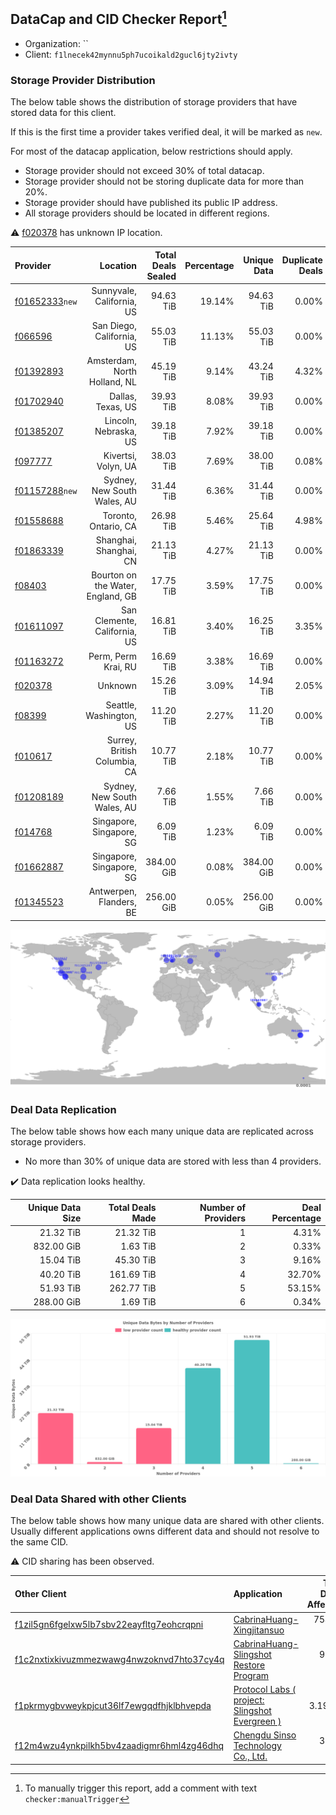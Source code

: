 ## DataCap and CID Checker Report[^1]
 - Organization: ``
 - Client: `f1lnecek42mynnu5ph7ucoikald2gucl6jty2ivty`
### Storage Provider Distribution
The below table shows the distribution of storage providers that have stored data for this client.

If this is the first time a provider takes verified deal, it will be marked as `new`.

For most of the datacap application, below restrictions should apply.
 - Storage provider should not exceed 30% of total datacap.
 - Storage provider should not be storing duplicate data for more than 20%.
 - Storage provider should have published its public IP address.
 - All storage providers should be located in different regions.

⚠️ [f020378](https://filfox.info/en/address/f020378) has unknown IP location.

| Provider                                                    |                          Location | Total Deals Sealed | Percentage | Unique Data | Duplicate Deals |
| :---------------------------------------------------------- | --------------------------------: | -----------------: | ---------: | ----------: | --------------: |
| [f01652333](https://filfox.info/en/address/f01652333)`new`  |         Sunnyvale, California, US |          94.63 TiB |     19.14% |   94.63 TiB |           0.00% |
| [f066596](https://filfox.info/en/address/f066596)           |         San Diego, California, US |          55.03 TiB |     11.13% |   55.03 TiB |           0.00% |
| [f01392893](https://filfox.info/en/address/f01392893)       |      Amsterdam, North Holland, NL |          45.19 TiB |      9.14% |   43.24 TiB |           4.32% |
| [f01702940](https://filfox.info/en/address/f01702940)       |                 Dallas, Texas, US |          39.93 TiB |      8.08% |   39.93 TiB |           0.00% |
| [f01385207](https://filfox.info/en/address/f01385207)       |             Lincoln, Nebraska, US |          39.18 TiB |      7.92% |   39.18 TiB |           0.00% |
| [f097777](https://filfox.info/en/address/f097777)           |               Kivertsi, Volyn, UA |          38.03 TiB |      7.69% |   38.00 TiB |           0.08% |
| [f01157288](https://filfox.info/en/address/f01157288)`new`  |       Sydney, New South Wales, AU |          31.44 TiB |      6.36% |   31.44 TiB |           0.00% |
| [f01558688](https://filfox.info/en/address/f01558688)       |              Toronto, Ontario, CA |          26.98 TiB |      5.46% |   25.64 TiB |           4.98% |
| [f01863339](https://filfox.info/en/address/f01863339)       |            Shanghai, Shanghai, CN |          21.13 TiB |      4.27% |   21.13 TiB |           0.00% |
| [f08403](https://filfox.info/en/address/f08403)             | Bourton on the Water, England, GB |          17.75 TiB |      3.59% |   17.75 TiB |           0.00% |
| [f01611097](https://filfox.info/en/address/f01611097)       |      San Clemente, California, US |          16.81 TiB |      3.40% |   16.25 TiB |           3.35% |
| [f01163272](https://filfox.info/en/address/f01163272)       |               Perm, Perm Krai, RU |          16.69 TiB |      3.38% |   16.69 TiB |           0.00% |
| [f020378](https://filfox.info/en/address/f020378)           |                           Unknown |          15.26 TiB |      3.09% |   14.94 TiB |           2.05% |
| [f08399](https://filfox.info/en/address/f08399)             |           Seattle, Washington, US |          11.20 TiB |      2.27% |   11.20 TiB |           0.00% |
| [f010617](https://filfox.info/en/address/f010617)           |      Surrey, British Columbia, CA |          10.77 TiB |      2.18% |   10.77 TiB |           0.00% |
| [f01208189](https://filfox.info/en/address/f01208189)       |       Sydney, New South Wales, AU |           7.66 TiB |      1.55% |    7.66 TiB |           0.00% |
| [f014768](https://filfox.info/en/address/f014768)           |          Singapore, Singapore, SG |           6.09 TiB |      1.23% |    6.09 TiB |           0.00% |
| [f01662887](https://filfox.info/en/address/f01662887)       |          Singapore, Singapore, SG |         384.00 GiB |      0.08% |  384.00 GiB |           0.00% |
| [f01345523](https://filfox.info/en/address/f01345523)       |           Antwerpen, Flanders, BE |         256.00 GiB |      0.05% |  256.00 GiB |           0.00% |

![Provider Distribution](https://raw.githubusercontent.com/data-preservation-programs/filplus-checker-assets/main/filecoin-project/filecoin-plus-large-datasets/issues/171/1671093532466.png)
### Deal Data Replication
The below table shows how each many unique data are replicated across storage providers.
- No more than 30% of unique data are stored with less than 4 providers.

✔️ Data replication looks healthy.

| Unique Data Size | Total Deals Made | Number of Providers | Deal Percentage |
| ---------------: | ---------------: | ------------------: | --------------: |
|        21.32 TiB |        21.32 TiB |                   1 |           4.31% |
|       832.00 GiB |         1.63 TiB |                   2 |           0.33% |
|        15.04 TiB |        45.30 TiB |                   3 |           9.16% |
|        40.20 TiB |       161.69 TiB |                   4 |          32.70% |
|        51.93 TiB |       262.77 TiB |                   5 |          53.15% |
|       288.00 GiB |         1.69 TiB |                   6 |           0.34% |

![Replication Distribution](https://raw.githubusercontent.com/data-preservation-programs/filplus-checker-assets/main/filecoin-project/filecoin-plus-large-datasets/issues/171/1671093533111.png)
### Deal Data Shared with other Clients
The below table shows how many unique data are shared with other clients.
Usually different applications owns different data and should not resolve to the same CID.

⚠️ CID sharing has been observed.

| Other Client                                                                                                          | Application                                                                                                                     | Total Deals Affected | Unique CIDs |    Verifier |
| :-------------------------------------------------------------------------------------------------------------------- | :------------------------------------------------------------------------------------------------------------------------------ | -------------------: | ----------: | ----------: |
| [f1zil5gn6fgelxw5lb7sbv22eayfltg7eohcrqpni](https://filfox.info/en/address/f1zil5gn6fgelxw5lb7sbv22eayfltg7eohcrqpni) | [CabrinaHuang\-Xingjitansuo](https://github.com/filecoin-project/filecoin-plus-large-datasets/issues/232)                       |           754.03 TiB |         676 |   LDN # 232 |
| [f1c2nxtixkivuzmmezwawg4nwzoknvd7hto37cy4q](https://filfox.info/en/address/f1c2nxtixkivuzmmezwawg4nwzoknvd7hto37cy4q) | [CabrinaHuang\-Slingshot Restore Program](https://github.com/filecoin-project/filecoin-plus-large-datasets/issues/249)          |            95.22 TiB |       2,390 |   LDN # 249 |
| [f1pkrmygbvweykpjcut36lf7ewgqdfhjklbhvepda](https://filfox.info/en/address/f1pkrmygbvweykpjcut36lf7ewgqdfhjklbhvepda) | [Protocol Labs \( project: Slingshot Evergreen \)](https://github.com/filecoin-project/filecoin-plus-large-datasets/issues/293) |             3.19 TiB |         100 |   LDN # 293 |
| [f12m4wzu4ynkpilkh5bv4zaadigmr6hml4zg46dhq](https://filfox.info/en/address/f12m4wzu4ynkpilkh5bv4zaadigmr6hml4zg46dhq) | [Chengdu Sinso Technology Co\., Ltd\.](https://github.com/filecoin-project/filecoin-plus-client-onboarding/issues/485)          |            32.00 GiB |           1 | Zhehao Chen |

[^1]: To manually trigger this report, add a comment with text `checker:manualTrigger`
